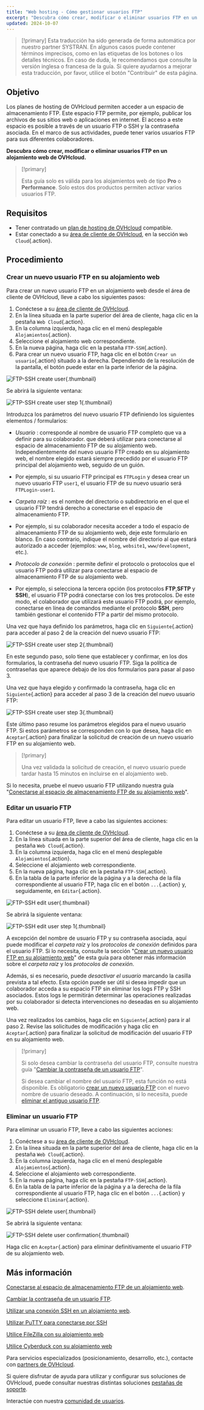 ```yaml
---
title: "Web hosting - Cómo gestionar usuarios FTP"
excerpt: "Descubra cómo crear, modificar o eliminar usuarios FTP en un alojamiento web de OVHcloud"
updated: 2024-10-07
---
```


> [!primary]
> Esta traducción ha sido generada de forma automática por nuestro partner SYSTRAN. En algunos casos puede contener términos imprecisos, como en las etiquetas de los botones o los detalles técnicos. En caso de duda, le recomendamos que consulte la versión inglesa o francesa de la guía. Si quiere ayudarnos a mejorar esta traducción, por favor, utilice el botón "Contribuir" de esta página.
>

## Objetivo

Los planes de hosting de OVHcloud permiten acceder a un espacio de almacenamiento FTP. Este espacio FTP permite, por ejemplo, publicar los archivos de sus sitios web o aplicaciones en internet. El acceso a este espacio es posible a través de un usuario FTP o SSH y la contraseña asociada. En el marco de sus actividades, puede tener varios usuarios FTP para sus diferentes colaboradores.

**Descubra cómo crear, modificar o eliminar usuarios FTP en un alojamiento web de OVHcloud.**

> [!primary]
>
> Esta guía solo es válida para los alojamientos web de tipo **Pro** o **Performance**. Solo estos dos productos permiten activar varios usuarios FTP.

## Requisitos

- Tener contratado un [plan de hosting de OVHcloud](/links/web/hosting) compatible.
- Estar conectado a su [área de cliente de OVHcloud](/links/manager), en la sección `Web Cloud`{.action}.

## Procedimiento

### Crear un nuevo usuario FTP en su alojamiento web <a name="create-ftp-user"></a>

Para crear un nuevo usuario FTP en un alojamiento web desde el área de cliente de OVHcloud, lleve a cabo los siguientes pasos:

1. Conéctese a su [área de cliente de OVHcloud](/links/manager).
2. En la línea situada en la parte superior del área de cliente, haga clic en la pestaña `Web Cloud`{.action}.
3. En la columna izquierda, haga clic en el menú desplegable `Alojamientos`{.action}.
4. Seleccione el alojamiento web correspondiente.
5. En la nueva página, haga clic en la pestaña `FTP-SSH`{.action}.
6. Para crear un nuevo usuario FTP, haga clic en el botón `Crear un usuario`{.action} situado a la derecha. Dependiendo de la resolución de la pantalla, el botón puede estar en la parte inferior de la página.

![FTP-SSH create user](/pages/assets/screens/control_panel/product-selection/web-cloud/web-hosting/ftp-ssh/create-user.png){.thumbnail}

Se abrirá la siguiente ventana:

![FTP-SSH create user step 1](/pages/assets/screens/control_panel/product-selection/web-cloud/web-hosting/ftp-ssh/create-user-step-1.png){.thumbnail}

Introduzca los parámetros del nuevo usuario FTP definiendo los siguientes elementos / formularios:

- *Usuario* : corresponde al nombre de usuario FTP completo que va a definir para su colaborador. que deberá utilizar para conectarse al espacio de almacenamiento FTP de su alojamiento web. Independientemente del nuevo usuario FTP creado en su alojamiento web, el nombre elegido estará siempre precedido por el usuario FTP principal del alojamiento web, seguido de un guión.
- Por ejemplo, si su usuario FTP principal es `FTPLogin` y desea crear un nuevo usuario FTP `user1`, el usuario FTP de su nuevo usuario será `FTPLogin-user1`.

- *Carpeta raíz* : es el nombre del directorio o subdirectorio en el que el usuario FTP tendrá derecho a conectarse en el espacio de almacenamiento FTP.
- Por ejemplo, si su colaborador necesita acceder a todo el espacio de almacenamiento FTP de su alojamiento web, deje este formulario en blanco. En caso contrario, indique el nombre del directorio al que estará autorizado a acceder (ejemplos: `www`, `blog`, `website1`, `www/development`, etc.).

- *Protocolo de conexión* : permite definir el protocolo o protocolos que el usuario FTP podrá utilizar para conectarse al espacio de almacenamiento FTP de su alojamiento web.
- Por ejemplo, si selecciona la tercera opción (los protocolos **FTP**,**SFTP** y **SSH**), el usuario FTP podrá conectarse con los tres protocolos. De este modo, el colaborador que utilizará este usuario FTP podrá, por ejemplo, conectarse en línea de comandos mediante el protocolo **SSH**, pero también gestionar el contenido FTP a partir del mismo protocolo.

Una vez que haya definido los parámetros, haga clic en `Siguiente`{.action} para acceder al paso 2 de la creación del nuevo usuario FTP:

![FTP-SSH create user step 2](/pages/assets/screens/control_panel/product-selection/web-cloud/web-hosting/ftp-ssh/create-user-step-2.png){.thumbnail}

En este segundo paso, solo tiene que establecer y confirmar, en los dos formularios, la contraseña del nuevo usuario FTP. Siga la política de contraseñas que aparece debajo de los dos formularios para pasar al paso 3.

Una vez que haya elegido y confirmado la contraseña, haga clic en `Siguiente`{.action} para acceder al paso 3 de la creación del nuevo usuario FTP:

![FTP-SSH create user step 3](/pages/assets/screens/control_panel/product-selection/web-cloud/web-hosting/ftp-ssh/create-user-step-3.png){.thumbnail}

Este último paso resume los parámetros elegidos para el nuevo usuario FTP. Si estos parámetros se corresponden con lo que desea, haga clic en `Aceptar`{.action} para finalizar la solicitud de creación de un nuevo usuario FTP en su alojamiento web.

> [!primary]
>
> Una vez validada la solicitud de creación, el nuevo usuario puede tardar hasta 15 minutos en incluirse en el alojamiento web.

Si lo necesita, pruebe el nuevo usuario FTP utilizando nuestra guía "[Conectarse al espacio de almacenamiento FTP de su alojamiento web](/pages/web_cloud/web_hosting/ftp_connection)".

### Editar un usuario FTP

Para editar un usuario FTP, lleve a cabo las siguientes acciones:

1. Conéctese a su [área de cliente de OVHcloud](/links/manager).
2. En la línea situada en la parte superior del área de cliente, haga clic en la pestaña `Web Cloud`{.action}.
3. En la columna izquierda, haga clic en el menú desplegable `Alojamientos`{.action}.
4. Seleccione el alojamiento web correspondiente.
5. En la nueva página, haga clic en la pestaña `FTP-SSH`{.action}.
6. En la tabla de la parte inferior de la página y a la derecha de la fila correspondiente al usuario FTP, haga clic en el botón `...`{.action} y, seguidamente, en `Editar`{.action}.

![FTP-SSH edit user](/pages/assets/screens/control_panel/product-selection/web-cloud/web-hosting/ftp-ssh/edit-user1.png){.thumbnail}

Se abrirá la siguiente ventana:

![FTP-SSH edit user step 1](/pages/assets/screens/control_panel/product-selection/web-cloud/web-hosting/ftp-ssh/modify-a-user-step1.png){.thumbnail}

A excepción del nombre de usuario FTP y su contraseña asociada, aquí puede modificar el *carpeta raíz* y los *protocolos de conexión* definidos para el usuario FTP. Si lo necesita, consulte la sección "[Crear un nuevo usuario FTP en su alojamiento web](#create-ftp-user)" de esta guía para obtener más información sobre el *carpeta raíz* y los *protocolos de conexión*.

Además, si es necesario, puede *desactivar el usuario* marcando la casilla prevista a tal efecto. Esta opción puede ser útil si desea impedir que un colaborador acceda a su espacio FTP sin eliminar los logs FTP y SSH asociados. Estos logs le permitirán determinar las operaciones realizadas por su colaborador si detecta intervenciones no deseadas en su alojamiento web.

Una vez realizados los cambios, haga clic en `Siguiente`{.action} para ir al paso 2. Revise las solicitudes de modificación y haga clic en `Aceptar`{.action} para finalizar la solicitud de modificación del usuario FTP en su alojamiento web.

> [!primary]
>
> Si solo desea cambiar la contraseña del usuario FTP, consulte nuestra guía "[Cambiar la contraseña de un usuario FTP](/pages/web_cloud/web_hosting/ftp_change_password)".
>
> Si desea cambiar el nombre del usuario FTP, esta función no está disponible. Es obligatorio [crear un nuevo usuario FTP](#create-ftp-user) con el nuevo nombre de usuario deseado. A continuación, si lo necesita, puede [eliminar el antiguo usuario FTP](#delete-ftp-user).

### Eliminar un usuario FTP <a name="delete-ftp-user"></a>

Para eliminar un usuario FTP, lleve a cabo las siguientes acciones:

1. Conéctese a su [área de cliente de OVHcloud](/links/manager).
2. En la línea situada en la parte superior del área de cliente, haga clic en la pestaña `Web Cloud`{.action}.
3. En la columna izquierda, haga clic en el menú desplegable `Alojamientos`{.action}.
4. Seleccione el alojamiento web correspondiente.
5. En la nueva página, haga clic en la pestaña `FTP-SSH`{.action}.
6. En la tabla de la parte inferior de la página y a la derecha de la fila correspondiente al usuario FTP, haga clic en el botón `...`{.action} y seleccione `Eliminar`{.action}.

![FTP-SSH delete user](/pages/assets/screens/control_panel/product-selection/web-cloud/web-hosting/ftp-ssh/delete-user1.png){.thumbnail}

Se abrirá la siguiente ventana:

![FTP-SSH delete user confirmation](/pages/assets/screens/control_panel/product-selection/web-cloud/web-hosting/ftp-ssh/delete-user1-confirmation.png){.thumbnail}

Haga clic en `Aceptar`{.action} para eliminar definitivamente el usuario FTP de su alojamiento web.

## Más información

[Conectarse al espacio de almacenamiento FTP de un alojamiento web](/pages/web_cloud/web_hosting/ftp_connection).

[Cambiar la contraseña de un usuario FTP](/pages/web_cloud/web_hosting/ftp_change_password).

[Utilizar una conexión SSH en un alojamiento web](/pages/web_cloud/web_hosting/ssh_on_webhosting).

[Utilizar PuTTY para conectarse por SSH](/pages/web_cloud/web_hosting/ssh_using_putty_on_windows)

[Utilice FileZilla con su alojamiento web](/pages/web_cloud/web_hosting/ftp_filezilla_user_guide)

[Utilice Cyberduck con su alojamiento web](/pages/web_cloud/web_hosting/ftp_cyberduck_user_guide_on_mac)

Para servicios especializados (posicionamiento, desarrollo, etc.), contacte con [partners de OVHcloud](/links/partner).

Si quiere disfrutar de ayuda para utilizar y configurar sus soluciones de OVHcloud, puede consultar nuestras distintas soluciones [pestañas de soporte](/links/support).

Interactúe con nuestra [comunidad de usuarios](/links/community).
